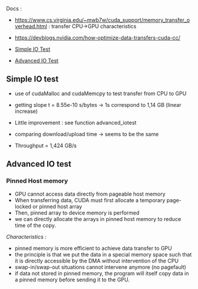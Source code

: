 <!-- CUDA 16/05 -->

Docs :
* https://www.cs.virginia.edu/~mwb7w/cuda_support/memory_transfer_overhead.html : transfer CPU->GPU characteristics
* https://devblogs.nvidia.com/how-optimize-data-transfers-cuda-cc/

* [Simple IO Test](#simple-io-test)
* [Advanced IO Test](#advanced-io-test)

## Simple IO test

* use of cudaMalloc and cudaMemcpy to test transfer from CPU to GPU
* getting slope t = 8.55e-10 s/bytes -> 1s correspond to  1,14 GB (linear increase)

* Little improvement : see function advanced_iotest
* comparing download/upload time -> seems to be the same
* Throughput = 1,424 GB/s

## Advanced IO test

### Pinned Host memory

* GPU cannot access data directly from pageable host memory
* When transferring data, CUDA must first allocate a temporary page-locked or pinned host array
* Then, pinned array to device memory is performed
* we can directly allocate the arrays in pinned host memory to reduce time of the copy.

*Characteristics :*
* pinned memory is more efficient to achieve data transfer to GPU
* the principle is that we put the data in a special memory space such that it is directly accessible by the DMA without intervention of the CPU
* swap-in/swap-out situations cannot intervene anymore (no pagefault)
* if data not stored in pinned memory, the program will itself copy data in a pinned memory before sending it to the GPU.


